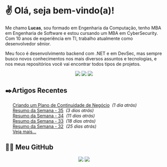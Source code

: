 # ✌ Olá, seja bem-vindo(a)!

Me chamo **Lucas**, sou formado em Engenharia da Computação, tenho MBA em Engenharia de Software e estou cursando um MBA em CyberSecurity.
Com 10 anos de experiência em TI, trabalho atualmente como desenvolvedor sênior.

Meu foco é desenvolvimento backend com .NET e em DevSec, mas sempre busco novos conhecimentos nos mais diversos assuntos e tecnologias, e nos meus repositórios você vai encontrar todos tipos de projetos.
</br><p align="center">
<a href="https://www.linkedin.com/in/lfrigodesouza/"><img src="https://img.shields.io/badge/-LinkedIn-0077B5?style=flat-square&logo=Linkedin&logoColor=white&link=https://www.linkedin.com/in/lfrigodesouza/"></a>
<a href="https://twitter.com/lfrigodesouza/"><img src="https://img.shields.io/badge/-Twitter-1DA1F2?style=flat-square&logo=twitter&logoColor=white&link=https://twitter.com/lfrigodesouza/"></a>
<a href="https://LFrigoDeSouza.NET/"><img src="https://img.shields.io/badge/-LFS.NET-9e9e9e?style=flat-square&logo=microsoft-edge&logoColor=white&link=https://LFrigoDeSouza.NET/"></a>
</p>

## ✒️Artigos Recentes
<ul>
<li style="list-style-type: none;"><a href="https://blog.lfrigodesouza.net/2021/11/18/criando-um-plano-de-continuidade-de-negocio/" target="_blank">Criando um Plano de Continuidade de Negócio</a><i> &nbsp;(1 dia atrás)</i></li>
<li style="list-style-type: none;"><a href="https://blog.lfrigodesouza.net/2021/11/16/resumo-da-semana/35/" target="_blank">Resumo da Semana - 35</a><i> &nbsp;(3 dias atrás)</i></li>
<li style="list-style-type: none;"><a href="https://blog.lfrigodesouza.net/2021/11/08/resumo-da-semana/34/" target="_blank">Resumo da Semana - 34</a><i> &nbsp;(11 dias atrás)</i></li>
<li style="list-style-type: none;"><a href="https://blog.lfrigodesouza.net/2021/11/01/resumo-da-semana/33/" target="_blank">Resumo da Semana - 33</a><i> &nbsp;(18 dias atrás)</i></li>
<li style="list-style-type: none;"><a href="https://blog.lfrigodesouza.net/2021/10/25/resumo-da-semana/32/" target="_blank">Resumo da Semana - 32</a><i> &nbsp;(25 dias atrás)</i></li>

<li style="list-style-type: none;"><a href="https://blog.lfrigodesouza.net" target="_blank">Veja mais...</a></li>
</ul>

## 👨‍💻 Meu GitHub
<p align="center">
<img src="https://github-readme-stats.vercel.app/api/top-langs/?username=lfrigodesouza&layout=compact&theme=dark"/>
<img src="https://github-readme-stats.vercel.app/api?username=lfrigodesouza&show_icons=true&theme=dark">
</p>
